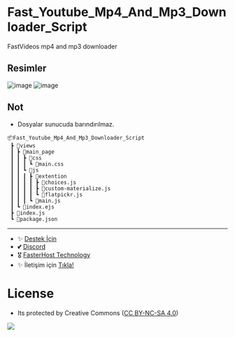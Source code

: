 # Fast_Youtube_Mp4_And_Mp3_Downloader_Script
FastVideos mp4 and mp3 downloader

## Resimler

![image](https://user-images.githubusercontent.com/63351166/220964293-46dcb896-8803-4bdc-8790-5818cad3487d.png)
![image](https://user-images.githubusercontent.com/63351166/220964334-7450770e-4abb-4adf-9fd9-0a0fd16cabe9.png)

## Not

- Dosyalar sunucuda barındırılmaz. 

```
📦Fast_Youtube_Mp4_And_Mp3_Downloader_Script
 ┣ 📂views
 ┃ ┣ 📂main_page
 ┃ ┃ ┣ 📂css
 ┃ ┃ ┃ ┗ 📜main.css
 ┃ ┃ ┗ 📂js
 ┃ ┃ ┃ ┣ 📂extention
 ┃ ┃ ┃ ┃ ┣ 📜choices.js
 ┃ ┃ ┃ ┃ ┣ 📜custom-materialize.js
 ┃ ┃ ┃ ┃ ┗ 📜flatpickr.js
 ┃ ┃ ┃ ┗ 📜main.js
 ┃ ┗ 📜index.ejs
 ┣ 📜index.js
 ┗ 📜package.json
```

---
- ✨ [Destek İçin](https://fastuptime.com) <br>
- 💕 [Discord](https://fastuptime.com/discord)<br>
- 🎖️ [FasterHost Technology](https://fasterhost.tech/)<br>
- ✨ İletişim için [Tıkla!](mailto:fastuptime@gmail.com)<br>

# License
- Its protected by Creative Commons ([CC BY-NC-SA 4.0](https://creativecommons.org/licenses/by-nc-sa/4.0/))

<a href="https://creativecommons.org/licenses/by-nc-sa/4.0/" title="BYNCSA40"><img src="https://licensebuttons.net/l/by-nc-sa/4.0/88x31.png"></a>
